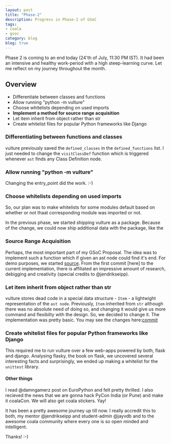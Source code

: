 ```yaml
---
layout: post
title: "Phase-2"
description: Progress in Phase-2 of GSoC
tags:
- coala
- gsoc
category: blog
blog: true
---
```


Phase 2 is coming to an end today (24'th of July, 11:30 PM IST). It had been an
intensive and healthy work-period with a high steep-learning curve. Let me
reflect on my journey throughout the month.

<!--more-->

## Overview
* Differentiate between classes and functions
* Allow running "python -m vulture"
* Choose whitelists depending on used imports
* **Implement a method for source range acquisition**
* Let item inherit from object rather than str
* Create whitelist files for popular Python frameworks like Django

### Differentiating between functions and classes

vulture previously saved the `defined_classes` in the `defined_functions` list.
I just needed to change the `visitClassDef` function which is triggered
whenever `ast` finds any Class Definition node.

### Allow running "python -m vulture"

Changing the entry_point did the work. :-)


### Choose whitelists depending on used imports

So, our plan was to make whitelists for some modules default
based on whether or not thaat corresponding module was imported or not.

In the previous phase, we started shipping vulture as a package. Because of the
change, we could now ship additional data with the package, like the

### Source Range Acquisition

Perhaps, the most important part of my GSoC Proposal.
The idea was to implement such a function which if given an ast node could find
it's end. For demo purposes, we started [source](https://github.com/rj722/source.git).
From the first commit [here] to the current implementation, there is affiliated an
impressive amount of research, debigging and creativity (special credits to
@jendrikseipp).

### Let item inherit from object rather than str

vulture stores dead code in a special data structure - `Item` - a lightwight
representation of the `ast node`. Previously, `Item` inherited from `str`
although there was no absolute need of doing so, and changing it would give us
more command and flexibilty with the design. So, we decided to change it.
The implementation was pretty basic. You may see the changes here:[commit](https://github.com/jendrikseipp/vulture/commit/99ca09ff44cc5b75a6911bdae3416933e8d83c35)

### Create whitelist files for popular Python frameworks like Django

This required me to run vulture over a few web-apps powered by both, flask
and django. Analysing flasky, the book on flask, we uncovered several
interesting facts and surprisingly, we ended up making a whitelist for
the `unittest` library.


#### Other things

I read @damngamerz post on EuroPython and felt pretty thrilled. I also recieved
the news that we are gonna hack PyCon India (or Pune) and make it coalaCon. We
will also get coala stickers. Yay!


It has been a pretty awesome journey up till now. I really accredit this to
both, my mentor @jendrikseipp and student-admin @jayvdb and to the awesome
coala community where every one is so open minded and intelligent.

Thanks! :-)
